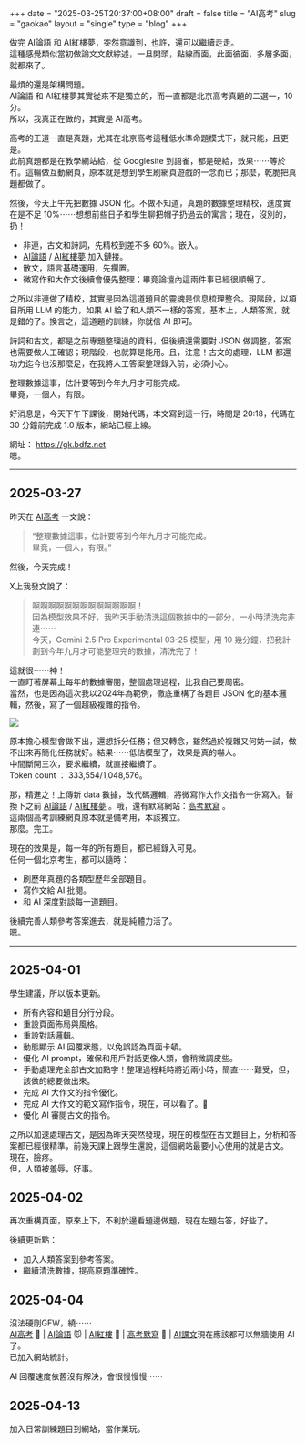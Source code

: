 +++
date = "2025-03-25T20:37:00+08:00"
draft = false
title = "AI高考"
slug = "gaokao"
layout = "single"
type = "blog"
+++

做完 AI論語 和 AI紅樓夢，突然意識到，也許，還可以繼續走走。  
這種感覺類似當初做論文文獻綜述，一旦開頭，點線而面，此面彼面，多層多面，就都來了。  

最煩的還是架構問題。  
AI論語 和 AI紅樓夢其實從來不是獨立的，而一直都是北京高考真題的二選一，10分。  
所以，我真正在做的，其實是 AI高考。  

高考的王道一直是真題，尤其在北京高考這種低水準命題模式下，就只能，且更是。  
此前真題都是在教學網站給，從 Googlesite 到語雀，都是硬給，效果⋯⋯等於冇。這輪做互動網頁，原本就是想到學生刷網頁遊戲的一念而已；那麼，乾脆把真題都做了。  

然後，今天上午先把數據 JSON 化。不做不知道，真題的數據整理精校，進度實在是不足 10%⋯⋯想想前些日子和學生聊把帽子扔過去的寓言；現在，沒別的，扔！ 
* 非連，古文和詩詞，先精校到差不多 60%。嵌入。  
* <a href="https://kz.bdfz.net" target="_blank">AI論語</a> / <a href="https://hlm.bdfz.net" target="_blank">AI紅樓夢</a>  加入鏈接。
* 散文，語言基礎運用，先擱置。
* 微寫作和大作文後續會優先整理；畢竟論壇內這兩件事已經很順暢了。  

之所以非連做了精校，其實是因為這道題目的靈魂是信息梳理整合。現階段，以項目所用 LLM 的能力，如果 AI 給了和人類不一樣的答案，基本上，人類答案，就是錯的了。換言之，這道題的訓練，你就信 AI 即可。

詩詞和古文，都是之前專題整理過的資料，但後續還需要對 JSON 做調整，答案也需要做人工確認；現階段，也就算是能用。且，注意！古文的處理，LLM 都還功力迄今也沒那麼足，在我將人工答案整理錄入前，必須小心。  

整理數據這事，估計要等到今年九月才可能完成。  
畢竟，一個人，有限。  

好消息是，今天下午下課後，開始代碼，本文寫到這一行，時間是 20:18，代碼在 30 分鐘前完成 1.0 版本，網站已經上線。  

網址：
<a href="https://gk.bdfz.net" target="_blank">https://gk.bdfz.net</a>   
嗯。  

---

## 2025-03-27

昨天在 <a href="https://bdfz.net/posts/gaokao/" target="_blank">AI高考</a>  一文說：  
>“整理數據這事，估計要等到今年九月才可能完成。  
> 畢竟，一個人，有限。”

然後，今天完成！  

X上我發文說了：
>啊啊啊啊啊啊啊啊啊啊啊啊啊！  
>因為模型效果不好，我昨天手動清洗這個數據中的一部分，一小時清洗完非連⋯⋯  
>今天，Gemini 2.5 Pro Experimental 03-25 模型，用 10 幾分鐘，把我計劃到今年九月才可能整理完的數據，清洗完了！

這就很⋯⋯神！  
一直盯著屏幕上每年的數據審閱，整個處理過程，比我自己要周密。  
當然，也是因為這次我以2024年為範例，徹底重構了各題目 JSON 化的基本邏輯，然後，寫了一個超級複雜的指令。  

![](https://pbs.twimg.com/media/Gm92y_LbkAAHFJJ?format=jpg&name=4096x4096)

原本擔心模型會做不出，還想拆分任務；但又轉念，雖然過於複雜又何妨一試，做不出來再簡化任務就好。結果⋯⋯低估模型了，效果是真的嚇人。  
中間斷開三次，要求繼續，就直接繼續了。  
Token count ： 333,554/1,048,576。

那，精進之！上傳新 data 數據，改代碼邏輯，將微寫作大作文指令一併寫入。替換下之前 <a href="https://kz.bdfz.net" target="_blank">AI論語</a> / <a href="https://hlm.bdfz.net" target="_blank">AI紅樓夢</a> 。哦，還有默寫網站：<a href="https://mf.bdfz.net" target="_blank">高考默寫</a>  。  
這兩個高考訓練網頁原本就是備考用，本該獨立。  
那麼。完工。

現在的效果是，每一年的所有題目，都已經錄入可見。  
任何一個北京考生，都可以隨時：  
* 刷歷年真題的各類型歷年全部題目。
* 寫作文給 AI 批閱。
* 和 AI 深度對談每一道題目。 

後續完善人類參考答案進去，就是純體力活了。  
嗯。  

---

##  2025-04-01

學生建議，所以版本更新。

* 所有內容和題目分行分段。
* 重設頁面佈局與風格。
* 重設對話邏輯。
* 動態顯示 AI 回覆狀態，以免誤認為頁面卡頓。
* 優化 AI prompt，確保和用戶對話更像人類，會稍微調皮些。
* 手動處理完全部古文加點字！整理過程耗時將近兩小時，簡直⋯⋯難受，但，該做的總要做出來。 
* 完成 AI 大作文的指令優化。 
* 完成 AI 大作文的範文寫作指令，現在，可以看了。👀
* 優化 AI 審閱古文的指令。 

之所以加速處理古文，是因為昨天突然發現，現在的模型在古文題目上，分析和答案都已經很精準，前幾天課上跟學生還說，這個網站最要小心使用的就是古文。  
現在，臉疼。  
但，人類被羞辱，好事。 


## 2025-04-02

再次重構頁面，原來上下，不利於邊看題邊做題，現在左題右答，好些了。  

後續更新點：
* 加入人類答案到參考答案。  
* 繼續清洗數據，提高原題準確性。


## 2025-04-04

沒法硬剛GFW，繞⋯⋯  
<a href="https://gk.bdfz.net" target="_blank">AI高考</a> 🦁 | <a href="https://kz.bdfz.net" target="_blank">AI論語</a> 🐭 | <a href="https://hlm.bdfz.net" target="_blank">AI紅樓</a> 🐌 | <a href="https://mf.bdfz.net" target="_blank">高考默寫</a> 🦉 | <a href="https://kw.bdfz.net" target="_blank">AI課文</a>現在應該都可以無牆使用 AI 了。  
已加入網站統計。

AI 回覆速度依舊沒有解決，會很慢慢慢⋯⋯

## 2025-04-13
加入日常訓練題目到網站，當作業玩。